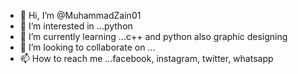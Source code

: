 - 👋 Hi, I’m @MuhammadZain01
- 👀 I’m interested in ...python
- 🌱 I’m currently learning ...c++ and python also graphic designing 
- 💞️ I’m looking to collaborate on ...
- 📫 How to reach me ...facebook, instagram, twitter, whatsapp

<!---
MuhammadZain01/MuhammadZain01 is a ✨ special ✨ repository because its `README.md` (this file) appears on your GitHub profile.
You can click the Preview link to take a look at your changes.
--->
